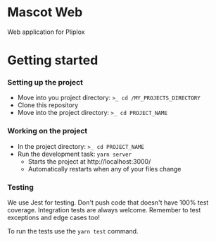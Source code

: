 # Mascot Web

Web application for Pliplox

# Getting started

### Setting up the project 

* Move into you project directory: `>_ cd /MY_PROJECTS_DIRECTORY`
* Clone this repository
* Move into the project directory: `>_ cd PROJECT_NAME`

### Working on the project

* In the project directory: `>_ cd PROJECT_NAME`
* Run the development task: `yarn server`
	* Starts the project at http://localhost:3000/
	* Automatically restarts when any of your files change

### Testing

We use Jest for testing. Don't push code that doesn't have 100% test coverage.
Integration tests are always welcome. Remember to test exceptions and edge cases too!

To run the tests use the `yarn test` command.
